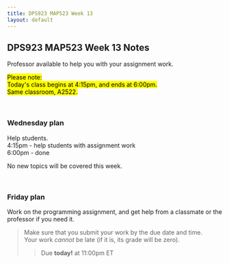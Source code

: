 ```yaml
---
title: DPS923 MAP523 Week 13
layout: default
---
```


## DPS923 MAP523 Week 13 Notes

Professor available to help you with your assignment work.

<mark>Please note:<br>Today's class begins at 4:15pm, and ends at 6:00pm.<br>Same classroom, A2522.</mark>

<br>

### Wednesday plan

Help students.  
4:15pm - help students with assignment work  
6:00pm - done  

No new topics will be covered this week.

<br>

### Friday plan

Work on the programming assignment, and get help from a classmate or the professor if you need it. 

> Make sure that you submit your work by the due date and time.  
> Your work *cannot* be late (if it is, its grade will be zero).  
> > Due **today!** at 11:00pm ET  

<br>
